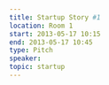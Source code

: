 ```yaml
---
title: Startup Story #1
location: Room 1
start: 2013-05-17 10:15
end: 2013-05-17 10:45
type: Pitch
speaker: 
topic: startup
---
```


